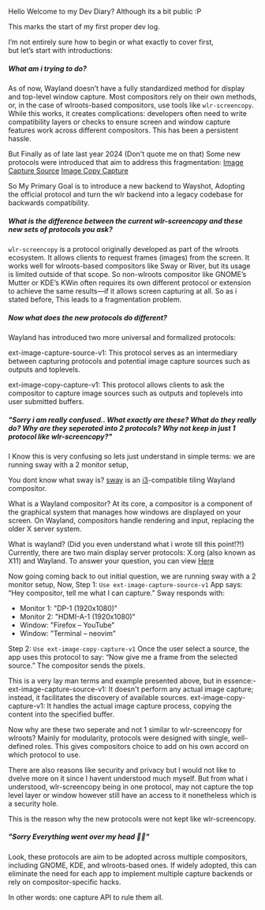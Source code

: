 Hello Welcome to my Dev Diary?
Although its a bit public :P

This marks the start of my first proper dev log.

I’m not entirely sure how to begin or what exactly to cover first,<br>
but let’s start with introductions:

##### What am i trying to do?

As of now, Wayland doesn’t have a fully standardized method for display and top-level window capture. Most compositors rely on their own methods, or, in the case of wlroots-based compositors, use tools like `wlr-screencopy`.
While this works, it creates complications: developers often need to write compatibility layers or checks to ensure screen and window capture features work across different compositors. This has been a persistent hassle.

But Finally as of late last year 2024 (Don't quote me on that)
Some new protocols were introduced that aim to address this fragmentation:
[Image Capture Source](https://wayland.app/protocols/ext-image-capture-source-v1)
[Image Copy Capture](https://wayland.app/protocols/ext-image-copy-capture-v1)

So My Primary Goal is to introduce a new backend to Wayshot, Adopting the official protocol and turn the wlr backend into a legacy codebase for backwards compatibility.

##### What is the difference between the current wlr-screencopy and these new sets of protocols you ask?

`wlr-screencopy` is a protocol originally developed as part of the wlroots ecosystem. It allows clients to request frames (images) from the screen. It works well for wlroots-based compositors like Sway or River, but its usage is limited outside of that scope. 
So non-wlroots compositor like GNOME’s Mutter or KDE’s KWin often requires its own different protocol or extension to achieve the same results—if it allows screen capturing at all.
So as i stated before, This leads to a fragmentation problem.

##### Now what does the new protocols do different?

Wayland has introduced two more universal and formalized protocols:

ext-image-capture-source-v1: This protocol serves as an intermediary between capturing protocols and potential image capture sources such as outputs and toplevels.

ext-image-copy-capture-v1: This protocol allows clients to ask the compositor to capture image sources such as outputs and toplevels into user submitted buffers.

##### "Sorry i am really confused.. What exactly are these? What do they really do? Why are they seperated into 2 protocols? Why not keep in just 1 protocol like wlr-screencopy?"

I Know this is very confusing so lets just understand in simple terms:
we are running sway with a 2 monitor setup,

You dont know what sway is?
[sway](https://github.com/swaywm/sway "sway") is an [i3](https://github.com/swaywm/sway "i3")-compatible tiling Wayland compositor.

What is a Wayland compositor?
At its core, a compositor is a component of the graphical system that manages how windows are displayed on your screen. On Wayland, compositors handle rendering and input, replacing the older X server system.

What is wayland? (Did you even understand what i wrote till this point!?!)
Currently, there are two main display server protocols: X.org (also known as X11) and Wayland. To answer your question, you can view [Here](https://wayland.freedesktop.org/ "Here")

Now going coming back to out initial question,
we are running sway with a 2 monitor setup,
Now,
Step 1: `Use ext-image-capture-source-v1`
App says: “Hey compositor, tell me what I can capture.”
Sway responds with:
- Monitor 1: "DP-1 (1920x1080)"
- Monitor 2: "HDMI-A-1 (1920x1080)"
- Window: "Firefox – YouTube"
- Window: "Terminal – neovim"

Step 2: `Use ext-image-copy-capture-v1`
Once the user select a source, the app uses this protocol to say: “Now give me a frame from the selected source.”
The compositor sends the pixels.

This is a very lay man terms and example presented above, but in essence:-
ext-image-capture-source-v1:  It doesn't perform any actual image capture; instead, it facilitates the discovery of available sources.
ext-image-copy-capture-v1: It handles the actual image capture process, copying the content into the specified buffer.

Now why are these two seperate and not 1 similar to wlr-screencopy for wlroots?
Mainly for modularity, protocols were designed with single, well-defined roles. 
This gives compositors choice to add on his own accord on which protocol to use.

There are also reasons like security and privacy but I would not like to dvelve more on it since I havent understood much myself.
But from what i understood, wlr-screencopy being in one protocol, may not capture the top level layer or window however still have an access to it nonetheless which is a security hole.

This is the reason why the new protocols were not kept like wlr-screencopy.

##### "Sorry Everything went over my head 😵‍💫"

Look, these protocols are aim to be adopted across multiple compositors, including GNOME, KDE, and wlroots-based ones. If widely adopted, this can eliminate the need for each app to implement multiple capture backends or rely on compositor-specific hacks.

In other words: one capture API to rule them all.
